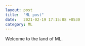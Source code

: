```yaml
---
layout: post
title:  "ML post"
date:   2021-02-19 17:15:08 +0530
category: ML
---
```



Welcome to the land of ML.